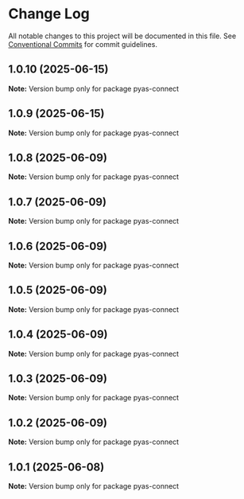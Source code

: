 # Change Log

All notable changes to this project will be documented in this file.
See [Conventional Commits](https://conventionalcommits.org) for commit guidelines.

## 1.0.10 (2025-06-15)

**Note:** Version bump only for package pyas-connect





## 1.0.9 (2025-06-15)

**Note:** Version bump only for package pyas-connect





## 1.0.8 (2025-06-09)

**Note:** Version bump only for package pyas-connect





## 1.0.7 (2025-06-09)

**Note:** Version bump only for package pyas-connect





## 1.0.6 (2025-06-09)

**Note:** Version bump only for package pyas-connect





## 1.0.5 (2025-06-09)

**Note:** Version bump only for package pyas-connect





## 1.0.4 (2025-06-09)

**Note:** Version bump only for package pyas-connect





## 1.0.3 (2025-06-09)

**Note:** Version bump only for package pyas-connect





## 1.0.2 (2025-06-09)

**Note:** Version bump only for package pyas-connect





## 1.0.1 (2025-06-08)

**Note:** Version bump only for package pyas-connect

